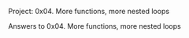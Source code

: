Project: 0x04. More functions, more nested loops

Answers to 0x04. More functions, more nested loops
